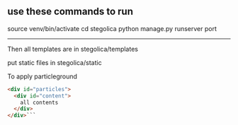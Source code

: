 use these commands to run 
-----------------------

source venv/bin/activate
cd stegolica
python manage.py runserver port 

----------------------------------

Then all templates are in stegolica/templates

put static files in stegolica/static 


To apply particleground
```html
<div id="particles">
  <div id="content">
    all contents
  </div>
</div>```
